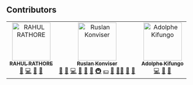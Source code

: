 ## Contributors

<!-- ALL-CONTRIBUTORS-LIST:START - Do not remove or modify this section -->
<!-- prettier-ignore-start -->
<!-- markdownlint-disable -->
<table>
  <tbody>
    <tr>
      <td align="center"><a href="https://github.com/rahul-rathore-576"><img src="https://avatars.githubusercontent.com/u/41804588?v=4?s=100" width="100px;" alt="RAHUL RATHORE"/><br /><sub><b>RAHUL RATHORE</b></sub></a><br /><a href="https://github.com/worksuiteio/worksuite/issues?q=author%3Arahul-rathore-576" title="Bug reports">🐛</a> <a href="https://github.com/worksuiteio/worksuite/commits?author=rahul-rathore-576" title="Code">💻</a> <a href="#ideas-rahul-rathore-576" title="Ideas, Planning, & Feedback">🤔</a> <a href="https://github.com/worksuiteio/worksuite/pulls?q=is%3Apr+reviewed-by%3Arahul-rathore-576" title="Reviewed Pull Requests">👀</a></td>
      <td align="center"><a href="https://github.com/worksuiteio"><img src="https://avatars.githubusercontent.com/u/118497?v=4?s=100" width="100px;" alt="Ruslan Konviser"/><br /><sub><b>Ruslan Konviser</b></sub></a><br /><a href="#business-evereq" title="Business development">💼</a> <a href="#ideas-evereq" title="Ideas, Planning, & Feedback">🤔</a> <a href="https://github.com/worksuiteio/worksuite/commits?author=evereq" title="Code">💻</a> <a href="https://github.com/worksuiteio/worksuite/issues?q=author%3Aevereq" title="Bug reports">🐛</a> <a href="https://github.com/worksuiteio/worksuite/commits?author=evereq" title="Documentation">📖</a> <a href="#design-evereq" title="Design">🎨</a> <a href="#infra-evereq" title="Infrastructure (Hosting, Build-Tools, etc)">🚇</a> <a href="#financial-evereq" title="Financial">💵</a> <a href="#maintenance-evereq" title="Maintenance">🚧</a> <a href="#mentoring-evereq" title="Mentoring">🧑‍🏫</a> <a href="#projectManagement-evereq" title="Project Management">📆</a> <a href="https://github.com/worksuiteio/worksuite/pulls?q=is%3Apr+reviewed-by%3Aevereq" title="Reviewed Pull Requests">👀</a></td>
      <td align="center"><a href="http://adkif.netlify.app"><img src="https://avatars.githubusercontent.com/u/45813955?v=4?s=100" width="100px;" alt="Adolphe Kifungo"/><br /><sub><b>Adolphe Kifungo</b></sub></a><br /><a href="https://github.com/worksuiteio/worksuite/commits?author=adkif" title="Code">💻</a> <a href="#ideas-adkif" title="Ideas, Planning, & Feedback">🤔</a> <a href="https://github.com/worksuiteio/worksuite/issues?q=author%3Aadkif" title="Bug reports">🐛</a></td>
    </tr>
  </tbody>
</table>

<!-- markdownlint-restore -->
<!-- prettier-ignore-end -->

<!-- ALL-CONTRIBUTORS-LIST:END -->
